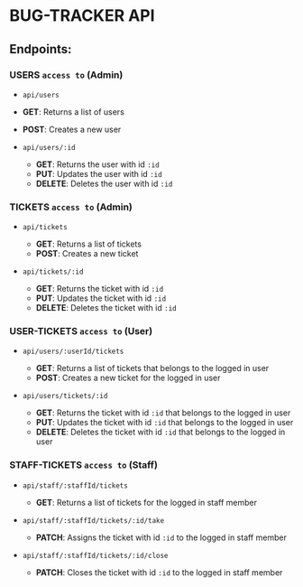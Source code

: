 # BUG-TRACKER API

## Endpoints:
### USERS `access to` **(Admin)**
- `api/users` 
 - **GET**: Returns a list of users
 - **POST**: Creates a new user

- `api/users/:id`
  - **GET**: Returns the user with id `:id`
  - **PUT**: Updates the user with id `:id`
  - **DELETE**: Deletes the user with id `:id`


### TICKETS `access to` **(Admin)**
- `api/tickets`
  - **GET**: Returns a list of tickets
  - **POST**: Creates a new ticket

- `api/tickets/:id`
  - **GET**: Returns the ticket with id `:id`
  - **PUT**: Updates the ticket with id `:id`
  - **DELETE**: Deletes the ticket with id `:id`


### USER-TICKETS `access to` **(User)**
- `api/users/:userId/tickets`
  - **GET**: Returns a list of tickets that belongs to the logged in user
  - **POST**: Creates a new ticket for the logged in user

- `api/users/tickets/:id`
  - **GET**: Returns the ticket with id `:id` that belongs to the logged in user
  - **PUT**: Updates the ticket with id `:id` that belongs to the logged in user
  - **DELETE**: Deletes the ticket with id `:id` that belongs to the logged in user


### STAFF-TICKETS `access to` **(Staff)**
- `api/staff/:staffId/tickets`
  - **GET**: Returns a list of tickets for the logged in staff member

- `api/staff/:staffId/tickets/:id/take`
  - **PATCH**: Assigns the ticket with id `:id` to the logged in staff member

- `api/staff/:staffId/tickets/:id/close`
  - **PATCH**: Closes the ticket with id `:id` to the logged in staff member
  
